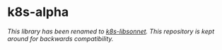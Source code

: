 # k8s-alpha

*This library has been renamed to [k8s-libsonnet](https://github.com/jsonnet-libs/k8s-libsonnet). This repository is kept around for backwards compatibility.*
